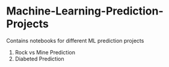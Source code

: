 # Machine-Learning-Prediction-Projects
Contains notebooks for different ML prediction projects

1. Rock vs Mine Prediction
2. Diabeted Prediction

